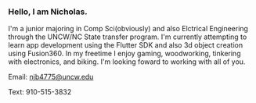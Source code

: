 ### Hello, I am Nicholas. 
I'm a junior majoring in Comp Sci(obviously) and also Elctrical Engineering through the UNCW/NC State transfer program.
I'm currently attempting to learn app development using the Flutter SDK and also 3d object creation using Fusion360.
In my freetime I enjoy gaming, woodworking, tinkering with electronics, and biking.
I'm looking foward to working with all of you.

Email: njb4775@uncw.edu

Text: 910-515-3832

<!--
**NicholasBrunsink/NicholasBrunsink** is a ✨ _special_ ✨ repository because its `README.md` (this file) appears on your GitHub profile.

Here are some ideas to get you started:

- 🔭 I’m currently working on ...
- 🌱 I’m currently learning ...
- 👯 I’m looking to collaborate on ...
- 🤔 I’m looking for help with ...
- 💬 Ask me about ...
- 📫 How to reach me: ...
- 😄 Pronouns: ...
- ⚡ Fun fact: ...
-->
